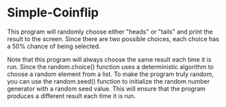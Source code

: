 # Simple-Coinflip
This program will randomly choose either "heads" or "tails" and print the result to the screen. 
Since there are two possible choices, each choice has a 50% chance of being selected.

Note that this program will always choose the same result each time it is run. 
Since the random.choice() function uses a deterministic algorithm to choose a random element from a list. 
To make the program truly random, you can use the random.seed() function to initialize the random number generator with a random seed value. 
This will ensure that the program produces a different result each time it is run.
